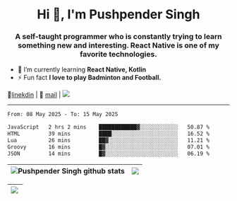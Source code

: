 <h1 align="center">Hi 👋, I'm Pushpender Singh</h1>
<h3 align="center">A self-taught programmer who is constantly trying to learn something new and interesting. React Native is one of my favorite technologies.</h3>

- 🌱 I’m currently learning **React Native, Kotlin**
- ⚡ Fun fact **I love to play Badminton and Football.**

👔[linekdin](https://www.linkedin.com/in/pushpender-singh-240061202/) | 📧 [mail](mailto:pushpendersingh694@gmail.com) | 
<a href="https://github.com/pushpender-singh-ap/pushpender-singh-ap">
    <img src="https://komarev.com/ghpvc/?username=pushpender-singh-ap&style=for-the-badge">
</a>


---

<!--START_SECTION:waka-->

```txt
From: 08 May 2025 - To: 15 May 2025

JavaScript   2 hrs 2 mins    ████████████▓░░░░░░░░░░░░   50.87 %
HTML         39 mins         ████░░░░░░░░░░░░░░░░░░░░░   16.52 %
Lua          26 mins         ██▓░░░░░░░░░░░░░░░░░░░░░░   11.21 %
Groovy       16 mins         █▓░░░░░░░░░░░░░░░░░░░░░░░   07.01 %
JSON         14 mins         █▓░░░░░░░░░░░░░░░░░░░░░░░   06.19 %
```

<!--END_SECTION:waka-->


| <a><img align="center" src="https://github-readme-stats-iota-ecru-15.vercel.app/api?username=pushpender-singh-ap&show_icons=true&include_all_commits=true&theme=buefy&hide_border=true" alt="Pushpender Singh github stats" /></a> | <a><img align="center" src="https://github-readme-stats-iota-ecru-15.vercel.app/api/top-langs/?username=pushpender-singh-ap&layout=compact&theme=buefy&hide_border=true" /></a> |
| ------------- | ------------- |

| <a> <img align="left" src="https://github-readme-streak-stats.herokuapp.com/?user=pushpender-singh-ap" /></br> </a> |
| ------------- |
